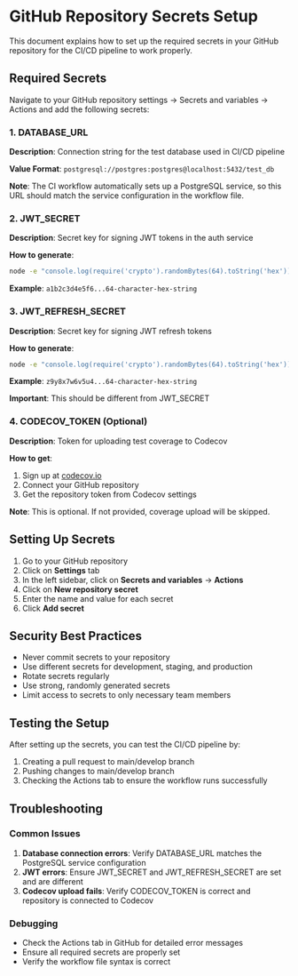 # GitHub Repository Secrets Setup

This document explains how to set up the required secrets in your GitHub repository for the CI/CD pipeline to work properly.

## Required Secrets

Navigate to your GitHub repository settings → Secrets and variables → Actions and add the following secrets:

### 1. DATABASE_URL

**Description**: Connection string for the test database used in CI/CD pipeline

**Value Format**: `postgresql://postgres:postgres@localhost:5432/test_db`

**Note**: The CI workflow automatically sets up a PostgreSQL service, so this URL should match the service configuration in the workflow file.

### 2. JWT_SECRET

**Description**: Secret key for signing JWT tokens in the auth service

**How to generate**: 
```bash
node -e "console.log(require('crypto').randomBytes(64).toString('hex'))"
```

**Example**: `a1b2c3d4e5f6...64-character-hex-string`

### 3. JWT_REFRESH_SECRET

**Description**: Secret key for signing JWT refresh tokens

**How to generate**:
```bash
node -e "console.log(require('crypto').randomBytes(64).toString('hex'))"
```

**Example**: `z9y8x7w6v5u4...64-character-hex-string`

**Important**: This should be different from JWT_SECRET

### 4. CODECOV_TOKEN (Optional)

**Description**: Token for uploading test coverage to Codecov

**How to get**:
1. Sign up at [codecov.io](https://codecov.io)
2. Connect your GitHub repository
3. Get the repository token from Codecov settings

**Note**: This is optional. If not provided, coverage upload will be skipped.

## Setting Up Secrets

1. Go to your GitHub repository
2. Click on **Settings** tab
3. In the left sidebar, click on **Secrets and variables** → **Actions**
4. Click on **New repository secret**
5. Enter the name and value for each secret
6. Click **Add secret**

## Security Best Practices

- Never commit secrets to your repository
- Use different secrets for development, staging, and production
- Rotate secrets regularly
- Use strong, randomly generated secrets
- Limit access to secrets to only necessary team members

## Testing the Setup

After setting up the secrets, you can test the CI/CD pipeline by:

1. Creating a pull request to main/develop branch
2. Pushing changes to main/develop branch
3. Checking the Actions tab to ensure the workflow runs successfully

## Troubleshooting

### Common Issues

1. **Database connection errors**: Verify DATABASE_URL matches the PostgreSQL service configuration
2. **JWT errors**: Ensure JWT_SECRET and JWT_REFRESH_SECRET are set and are different
3. **Codecov upload fails**: Verify CODECOV_TOKEN is correct and repository is connected to Codecov

### Debugging

- Check the Actions tab in GitHub for detailed error messages
- Ensure all required secrets are properly set
- Verify the workflow file syntax is correct